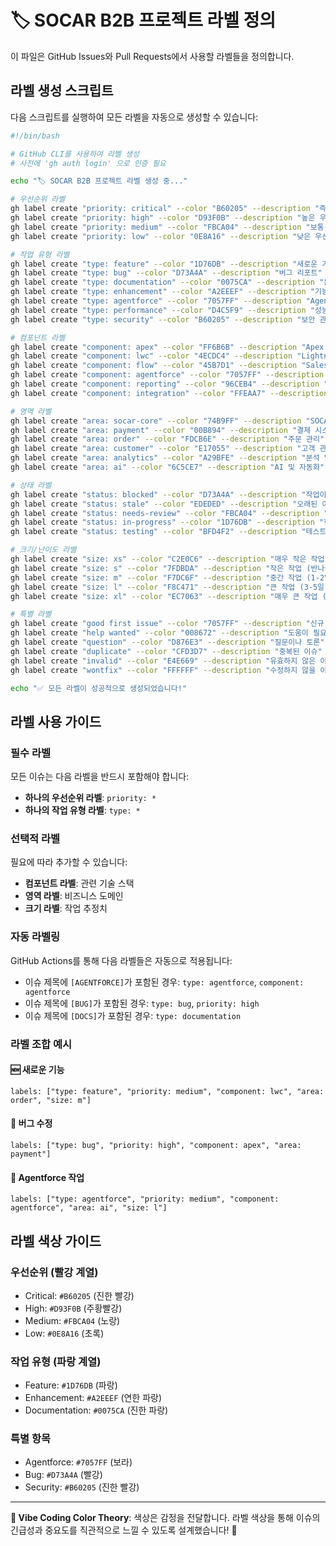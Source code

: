 # 🏷️ SOCAR B2B 프로젝트 라벨 정의

이 파일은 GitHub Issues와 Pull Requests에서 사용할 라벨들을 정의합니다.

## 라벨 생성 스크립트

다음 스크립트를 실행하여 모든 라벨을 자동으로 생성할 수 있습니다:

```bash
#!/bin/bash

# GitHub CLI를 사용하여 라벨 생성
# 사전에 'gh auth login' 으로 인증 필요

echo "🏷️ SOCAR B2B 프로젝트 라벨 생성 중..."

# 우선순위 라벨
gh label create "priority: critical" --color "B60205" --description "즉시 처리가 필요한 중요한 이슈"
gh label create "priority: high" --color "D93F0B" --description "높은 우선순위 이슈"
gh label create "priority: medium" --color "FBCA04" --description "보통 우선순위 이슈"
gh label create "priority: low" --color "0E8A16" --description "낮은 우선순위 이슈"

# 작업 유형 라벨
gh label create "type: feature" --color "1D76DB" --description "새로운 기능 요청"
gh label create "type: bug" --color "D73A4A" --description "버그 리포트"
gh label create "type: documentation" --color "0075CA" --description "문서 관련 작업"
gh label create "type: enhancement" --color "A2EEEF" --description "기능 개선"
gh label create "type: agentforce" --color "7057FF" --description "Agentforce 관련 작업"
gh label create "type: performance" --color "D4C5F9" --description "성능 개선"
gh label create "type: security" --color "B60205" --description "보안 관련 이슈"

# 컴포넌트 라벨
gh label create "component: apex" --color "FF6B6B" --description "Apex 클래스 관련"
gh label create "component: lwc" --color "4ECDC4" --description "Lightning Web Components"
gh label create "component: flow" --color "45B7D1" --description "Salesforce Flow"
gh label create "component: agentforce" --color "7057FF" --description "Agentforce Actions/Topics"
gh label create "component: reporting" --color "96CEB4" --description "리포팅 및 대시보드"
gh label create "component: integration" --color "FFEAA7" --description "외부 시스템 연동"

# 영역 라벨
gh label create "area: socar-core" --color "74B9FF" --description "SOCAR 핵심 비즈니스 로직"
gh label create "area: payment" --color "00B894" --description "결제 시스템"
gh label create "area: order" --color "FDCB6E" --description "주문 관리"
gh label create "area: customer" --color "E17055" --description "고객 관리"
gh label create "area: analytics" --color "A29BFE" --description "분석 및 리포팅"
gh label create "area: ai" --color "6C5CE7" --description "AI 및 자동화"

# 상태 라벨
gh label create "status: blocked" --color "D73A4A" --description "작업이 차단된 상태"
gh label create "status: stale" --color "EDEDED" --description "오래된 이슈"
gh label create "status: needs-review" --color "FBCA04" --description "리뷰가 필요한 상태"
gh label create "status: in-progress" --color "1D76DB" --description "현재 작업 중"
gh label create "status: testing" --color "BFD4F2" --description "테스트 진행 중"

# 크기/난이도 라벨
gh label create "size: xs" --color "C2E0C6" --description "매우 작은 작업 (1-2시간)"
gh label create "size: s" --color "7FDBDA" --description "작은 작업 (반나절)"
gh label create "size: m" --color "F7DC6F" --description "중간 작업 (1-2일)"
gh label create "size: l" --color "F8C471" --description "큰 작업 (3-5일)"
gh label create "size: xl" --color "EC7063" --description "매우 큰 작업 (1주 이상)"

# 특별 라벨
gh label create "good first issue" --color "7057FF" --description "신규 기여자에게 좋은 이슈"
gh label create "help wanted" --color "008672" --description "도움이 필요한 이슈"
gh label create "question" --color "D876E3" --description "질문이나 토론"
gh label create "duplicate" --color "CFD3D7" --description "중복된 이슈"
gh label create "invalid" --color "E4E669" --description "유효하지 않은 이슈"
gh label create "wontfix" --color "FFFFFF" --description "수정하지 않을 이슈"

echo "✅ 모든 라벨이 성공적으로 생성되었습니다!"
```

## 라벨 사용 가이드

### 필수 라벨
모든 이슈는 다음 라벨을 반드시 포함해야 합니다:
- **하나의 우선순위 라벨**: `priority: *`
- **하나의 작업 유형 라벨**: `type: *`

### 선택적 라벨
필요에 따라 추가할 수 있습니다:
- **컴포넌트 라벨**: 관련 기술 스택
- **영역 라벨**: 비즈니스 도메인
- **크기 라벨**: 작업 추정치

### 자동 라벨링
GitHub Actions를 통해 다음 라벨들은 자동으로 적용됩니다:
- 이슈 제목에 `[AGENTFORCE]`가 포함된 경우: `type: agentforce`, `component: agentforce`
- 이슈 제목에 `[BUG]`가 포함된 경우: `type: bug`, `priority: high`
- 이슈 제목에 `[DOCS]`가 포함된 경우: `type: documentation`

### 라벨 조합 예시

#### 🆕 새로운 기능
```
labels: ["type: feature", "priority: medium", "component: lwc", "area: order", "size: m"]
```

#### 🐛 버그 수정
```
labels: ["type: bug", "priority: high", "component: apex", "area: payment"]
```

#### 🤖 Agentforce 작업
```
labels: ["type: agentforce", "priority: medium", "component: agentforce", "area: ai", "size: l"]
```

## 라벨 색상 가이드

### 우선순위 (빨강 계열)
- Critical: `#B60205` (진한 빨강)
- High: `#D93F0B` (주황빨강)
- Medium: `#FBCA04` (노랑)
- Low: `#0E8A16` (초록)

### 작업 유형 (파랑 계열)
- Feature: `#1D76DB` (파랑)
- Enhancement: `#A2EEEF` (연한 파랑)
- Documentation: `#0075CA` (진한 파랑)

### 특별 항목
- Agentforce: `#7057FF` (보라)
- Bug: `#D73A4A` (빨강)
- Security: `#B60205` (진한 빨강)

---

**🎨 Vibe Coding Color Theory**: 색상은 감정을 전달합니다. 라벨 색상을 통해 이슈의 긴급성과 중요도를 직관적으로 느낄 수 있도록 설계했습니다! 🌈

